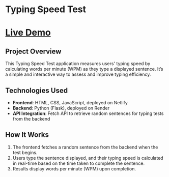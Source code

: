 # Typing Speed Test

# [Live Demo](https://stalwart-concha-6fad81.netlify.app/)

## Project Overview

This Typing Speed Test application measures users' typing speed by calculating words per minute (WPM) as they type a displayed sentence. It’s a simple and interactive way to assess and improve typing efficiency.

## Technologies Used

- **Frontend**: HTML, CSS, JavaScript, deployed on Netlify
- **Backend**: Python (Flask), deployed on Render
- **API Integration**: Fetch API to retrieve random sentences for typing tests from the backend

## How It Works

1. The frontend fetches a random sentence from the backend when the test begins.
2. Users type the sentence displayed, and their typing speed is calculated in real-time based on the time taken to complete the sentence.
3. Results display words per minute (WPM) upon completion.

